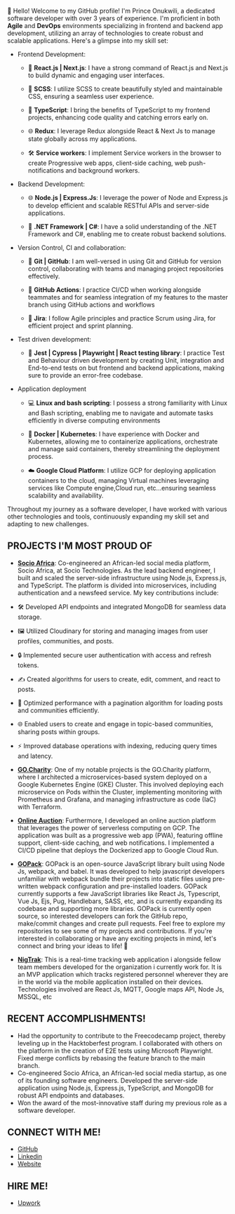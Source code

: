 👋 Hello! Welcome to my GitHub profile! I'm Prince Onukwili, a dedicated software developer with over 3 years of experience. I'm proficient in both **Agile** and **DevOps** environments specializing in frontend and backend app development, utilizing an array of technologies to create robust and scalable applications. Here's a glimpse into my skill set:

- Frontend Development:

  - 🚀 **React.js | Next.js**: I have a strong command of React.js and Next.js to build dynamic and engaging user interfaces.

  - 💅 **SCSS**: I utilize SCSS to create beautifully styled and maintainable CSS, ensuring a seamless user experience.

  - 🔀 **TypeScript**: I bring the benefits of TypeScript to my frontend projects, enhancing code quality and catching errors early on.
 
  - 🌐 **Redux**: I leverage Redux alongside React & Next Js to manage state globally across my applications.
 
  - 🛠 **Service workers**: I implement Service workers in the browser to create Progressive web apps, client-side caching, web push-notifications and background workers.


- Backend Development:

  - 🌐 **Node.js | Express.Js**: I leverage the power of Node and Express.js to develop efficient and scalable RESTful APIs and server-side applications.

  - 🎯 **.NET Framework | C#**: I have a solid understanding of the .NET Framework and C#, enabling me to create robust backend solutions.


- Version Control, CI and collaboration:

  - 🤝 **Git | GitHub**: I am well-versed in using Git and GitHub for version control, collaborating with teams and managing project repositories effectively.

  - 🔁 **GitHub Actions**: I practice CI/CD when working alongside teammates and for seamless integration of my features to the master branch using GitHub actions and workflows
 
  - 🤼 **Jira**: I follow Agile principles and practice Scrum using Jira, for efficient project and sprint planning.


- Test driven development:

  - 🧪 **Jest | Cypress | Playwright | React testing library**: I practice Test and Behaviour driven development by creating Unit, integration and End-to-end tests on but frontend and backend applications, making sure to provide an error-free codebase.


- Application deployment

  - 💻 **Linux and bash scripting**: I possess a strong familiarity with Linux and Bash scripting, enabling me to navigate and automate tasks efficiently in diverse computing environments

  - 🐳 **Docker | Kubernetes**: I have experience with Docker and Kubernetes, allowing me to containerize applications, orchestrate and manage said containers, thereby streamlining the deployment process.

  - ☁️ **Google Cloud Platform**: I utilize GCP for deploying application containers to the cloud, managing Virtual machines leveraging services like Compute engine,Cloud run, etc...ensuring seamless scalability and availability.

Throughout my journey as a software developer, I have worked with various other technologies and tools, continuously expanding my skill set and adapting to new challenges.

## PROJECTS I'M MOST PROUD OF

- [**Socio Africa**](https://www.socio.africa):
Co-engineered an African-led social media platform, Socio Africa, at Socio Technologies. As the lead backend engineer, I built and scaled the server-side infrastructure using Node.js, Express.js, and TypeScript. The platform is divided into microservices, including authentication and a newsfeed service. My key contributions include:
 - 🛠️ Developed API endpoints and integrated MongoDB for seamless data storage.
 - 🖼️ Utilized Cloudinary for storing and managing images from user profiles, communities, and posts.
 - 🔒 Implemented secure user authentication with access and refresh tokens.
 - ✍️ Created algorithms for users to create, edit, comment, and react to posts.
 - 🚀 Optimized performance with a pagination algorithm for loading posts and communities efficiently.
 - 🌐 Enabled users to create and engage in topic-based communities, sharing posts within groups.
 - ⚡ Improved database operations with indexing, reducing query times and latency.

- [**GO.Charity**](https://github.com/gocharity):
One of my notable projects is the GO.Charity platform, where I architected a microservices-based system deployed on a Google Kubernetes Engine (GKE) Cluster. This involved deploying each microservice on Pods within the Cluster, implementing monitoring with Prometheus and Grafana, and managing infrastructure as code (IaC) with Terraform.

- [**Online Auction**](https://github.com/onukwilip/onlineAuction):
Furthermore, I developed an online auction platform that leverages the power of serverless computing on GCP. The application was built as a progressive web app (PWA), featuring offline support, client-side caching, and web notifications. I implemented a CI/CD pipeline that deploys
the Dockerized app to Google Cloud Run.

- [**GOPack**](https://github.com/onukwilip/gopack): 
GOPack is an open-source JavaScript library built using Node Js, webpack, and babel. It was developed to help javascript developers unfamiliar with webpack bundle their projects into static files using pre-written webpack configuration and pre-installed loaders.
GOPack currently supports a few JavaScript libraries like React Js, Typescript,
Vue Js, Ejs, Pug, Handlebars, SASS, etc, and is currently expanding its codebase and supporting more libraries.
GOPack is currently open source, so interested developers can fork the GitHub repo, make/commit changes and create pull requests.
Feel free to explore my repositories to see some of my projects and contributions. If you're interested in collaborating or have any exciting projects in mind, let's connect and bring your ideas to life! 🚀

- [**NigTrak**](https://github.com/onukwilip/NigTrak):
This is a real-time tracking web application i alongside fellow team members developed for the organization i currently work for. It is an MVP application which tracks registered personnel wherever they are in the world via the mobile application installed on their devices. Technologies involved are React Js, MQTT, Google maps API, Node Js, MSSQL, etc

## RECENT ACCOMPLISHMENTS!
- Had the opportunity to contribute to the Freecodecamp project, thereby leveling up in the Hacktoberfest program. I collaborated with others on the platform in the creation of E2E tests using Microsoft Playwright. Fixed merge conflicts by rebasing the feature branch to the main branch.
- Co-engineered Socio Africa, an African-led social media startup, as one of its founding software engineers. Developed the server-side application using Node.js, Express.js, TypeScript, and MongoDB for robust API endpoints and databases.
- Won the award of the most-innovative staff during my previous role as a software developer.

## CONNECT WITH ME!
- [GitHub](https://github.com/onukwilip)
- [Linkedin](https://www.linkedin.com/in/prince-onukwili-a82143233/) 
- [Website](https://prince-onuk.vercel.app/) 

## HIRE ME!
- [Upwork](https://www.upwork.com/freelancers/~01e414823e14f1cdde)
